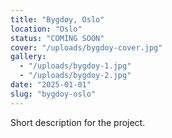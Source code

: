 ```yaml
---
title: "Bygdøy, Oslo"
location: "Oslo"
status: "COMING SOON"
cover: "/uploads/bygdoy-cover.jpg"
gallery:
  - "/uploads/bygdoy-1.jpg"
  - "/uploads/bygdoy-2.jpg"
date: "2025-01-01"
slug: "bygdoy-oslo"
---
```

Short description for the project.
